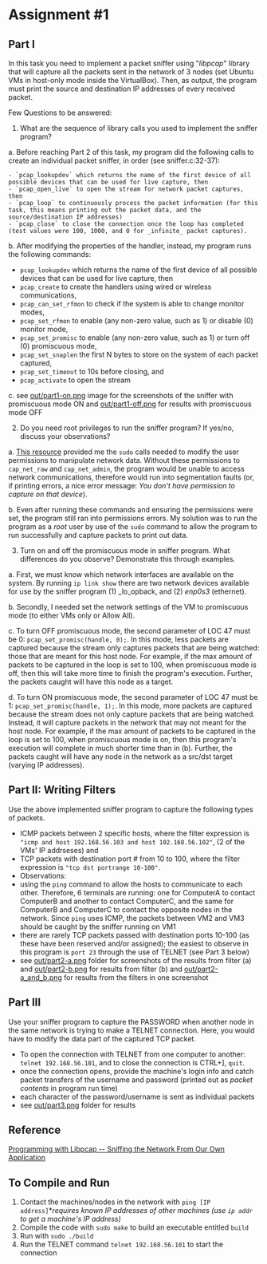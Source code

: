 # Assignment #1

## Part I
In this task you need to implement a packet sniffer using "_libpcap_" library that will capture all the packets sent in the network of 3 nodes (set Ubuntu VMs in host-only mode inside the VirtualBox). Then, as output, the program must print the source and destination IP addresses of every received packet.

Few Questions to be answered:

1. What are the sequence of library calls you used to implement the sniffer program?

 a. Before reaching Part 2 of this task, my program did the following calls to create an individual packet sniffer, in order (see sniffer.c:32-37):

    - `pcap_lookupdev` which returns the name of the first device of all possible devices that can be used for live capture, then
    - `pcap_open_live` to open the stream for network packet captures, then
    - `pcap_loop` to continuously process the packet information (for this task, this means printing out the packet data, and the source/destination IP addresses)
    - `pcap_close` to close the connection once the loop has completed (test values were 100, 1000, and 0 for _infinite_ packet captures).

 b. After modifying the properties of the handler, instead, my program runs the following commands:
  - `pcap_lookupdev` which returns the name of the first device of all possible devices that can be used for live capture, then
  - `pcap_create` to create the handlers using wired or wireless communications,
  - `pcap_can_set_rfmon` to check if the system is able to change monitor modes,
  - `pcap_set_rfmon` to enable (any non-zero value, such as 1) or disable (0) monitor mode,
  - `pcap_set_promisc` to enable (any non-zero value, such as 1) or turn off (0) promiscuous mode,
  - `pcap_set_snaplen` the first N bytes to store on the system of each packet captured,
  - `pcap_set_timeout` to 10s before closing, and
  - `pcap_activate` to open the stream

 c. see [out/part1-on.png](https://github.com/mahdafr/20u_cs5391-t1/blob/master/out/part1-on.png) image for the screenshots of the sniffer with promiscuous mode ON and [out/part1-off.png](https://github.com/mahdafr/20u_cs5391-t1/blob/master/out/part1-off.png) for results with promiscuous mode OFF

2. Do you need root privileges to run the sniffer program? If yes/no, discuss your observations?

 a. [This resource](https://askubuntu.com/questions/530920/tcpdump-permissions-problem) provided me the `sudo` calls needed to modify the user permissions to manipulate network data. Without these permissions to `cap_net_raw` and `cap_net_admin`, the program would be unable to access network communications, therefore would run into segmentation faults (or, if printing errors, a nice error message: _You don't have permission to capture on that device_).

 b. Even after running these commands and ensuring the permissions were set, the program still ran into permissions errors. My solution was to run the program as a _root_ user by use of the `sudo` command to allow the program to run successfully and capture packets to print out data.

3. Turn on and off the promiscuous mode in sniffer program. What differences do you observe? Demonstrate this through examples.

 a. First, we must know which network interfaces are available on the system. By running `ip link show` there are two network devices available for use by the sniffer program (1) _lo_opback, and (2) _enp0s3_ (ethernet).

 b. Secondly, I needed set the network settings of the VM to promiscuous mode (to either VMs only or Allow All).

 c. To turn OFF promiscuous mode, the second parameter of LOC 47 must be 0: `pcap_set_promisc(handle, 0);`. In this mode, less packets are captured because the stream only captures packets that are being watched: those that are meant for this host node. For example, if the max amount of packets to be captured in the loop is set to 100, when promiscuous mode is off, then this will take more time to finish the program's execution. Further, the packets caught will have this node as a target.

 d. To turn ON promiscuous mode, the second parameter of LOC 47 must be 1: `pcap_set_promisc(handle, 1);`. In this mode, more packets are captured because the stream does not only capture packets that are being watched. Instead, it will capture packets in the network that may not meant for the host node. For example, if the max amount of packets to be captured in the loop is set to 100, when promiscuous mode is on, then this program's execution will complete in much shorter time than in (b). Further, the packets caught will have any node in the network as a src/dst target (varying IP addresses).

## Part II: Writing Filters
Use the above implemented sniffer program to capture the following types of packets.

 - ICMP packets between 2 specific hosts, where the filter expression is `"icmp and host 192.168.56.103 and host 102.168.56.102"`, (2 of the VMs' IP addrseses) and
 - TCP packets with destination port # from 10 to 100, where the filter expression is `"tcp dst portrange 10-100"`.
 - Observations:
  - using the `ping` command to allow the hosts to communicate to each other. Therefore, 6 terminals are running: one for ComputerA to contact ComputerB and another to contact ComputerC, and the same for ComputerB and ComputerC to contact the opposite nodes in the network. Since `ping` uses ICMP, the packets between VM2 and VM3 should be caught by the sniffer running on VM1
  - there are rarely TCP packets passed with destination ports 10-100 (as these have been reserved and/or assigned); the easiest to observe in this program is `port 23` through the use of TELNET (see Part 3 below)
 - see [out/part2-a.png](https://github.com/mahdafr/20u_cs5391-t1/blob/master/out/part2-a.png) folder for screenshots of the results from filter (a) and [out/part2-b.png](https://github.com/mahdafr/20u_cs5391-t1/blob/master/out/part2-b.png) for results from filter (b) and [out/part2-a_and_b.png](https://github.com/mahdafr/20u_cs5391-t1/blob/master/out/part2-a_and_b.png) for results from the filters in one screenshot

## Part III
Use your sniffer program to capture the PASSWORD when another node in the same network is trying to make a TELNET connection. Here, you would have to modify the data part of the captured TCP packet.

 - To open the connection with TELNET from one computer to another: `telnet 192.168.56.101`, and to close the connection is CTRL+], `quit`.
 - once the connection opens, provide the machine's login info and catch packet transfers of the username and password (printed out as _packet contents_ in program run time)
 - each character of the password/username is sent as individual packets
 - see [out/part3.png](https://github.com/mahdafr/20u_cs5391-t1/blob/master/out/part3.png) folder for results

## Reference
[Programming with Libpcap -- Sniffing the Network From Our Own Application](http://recursos.aldabaknocking.com/libpcapHakin9LuisMartinGarcia.pdf)

## To Compile and Run
1. Contact the machines/nodes in the network with `ping [IP address]`*_requires known IP addresses of other machines (use `ip addr` to get a machine's IP address)_
2. Compile the code with `sudo make` to build an executable entitled `build`
3. Run with `sudo ./build`
4. Run the TELNET command `telnet 192.168.56.101` to start the connection
